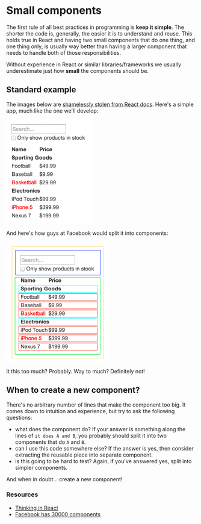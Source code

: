 # Small components

The first rule of all best practices in programming is **keep it simple**. The shorter the code is, generally, the easier it is to understand and reuse. This holds true in React and having two small components that do one thing, and one thing only, is usually way better than having a larger component that needs to handle both of those responsibilities.

Without experience in React or similar libraries/frameworks we usually underestimate just how **small** the components should be.

## Standard example

The images below are [shamelessly stolen from React docs](https://reactjs.org/docs/thinking-in-react.html). Here's a simple app, much like the one we'll develop:

![simple app mock](../.gitbook/assets/thinking-in-react-mock-1.png)

And here's how guys at Facebook would split it into components:

![simple app components](../.gitbook/assets/thinking-in-react-components.png)

It this too much? Probably. Way to much? Definitely not!

## When to create a new component?

There's no arbitrary number of lines that make the component too big. It comes down to intuition and experience, but try to ask the following questions:

* what does the component do? If your answer is something along the lines of `it does A and B`, you probably should split it into two components that do `A` and `B`.
* can I use this code somewhere else? If the answer is yes, then consider extracting the reusable piece into separate component.
* is this going to be hard to test? Again, if you've answered yes, split into simpler components.

And when in doubt... create a new component!

### Resources

* [Thinking in React](https://reactjs.org/docs/thinking-in-react.html)
* [Facebook has 30000 components](https://github.com/facebook/react/issues/9463#issuecomment-295643228)

